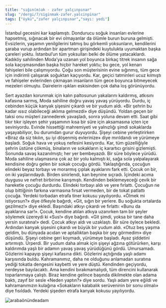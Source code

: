 ```yaml
---
title: "sığın(m)ak - zafer yalçınpınar"
slug: "/dergi/7/siginmak-zafer.yalcinpinar"
tags: ["öykü","zafer yalçınpınar","sayı: yedi"]
---
```


İstanbul gecesini kar kaplamıştı. Dondurucu soğuk insanları evlerine 
hapsetmiş, sığınacak bir evi olmayanlar da ölümle burun buruna gelmişti. 
Evsizlerin, yaşamın yenilgilerini tatmış bu görkemli yoksunların, 
kendilerini şaraba vurup ardından bir apartman girişindeki kuytulukta 
uyumaktan başka çareleri yoktu. İstanbul’un tüm yoksulları belki de ölüme 
yatacaklardı.
Kadıköy sahilinden Moda’ya uzanan yol boyunca birkaç titrek insanın sağa 
sola kaçışmasından başka hiçbir hareket yoktu; bu gece, yol kenarı 
fahişeleri bile çalışmıyordu. Çoğu son müşterisinin evine sığınmış, tüm 
gece için indirimli çalışarak soğuktan kaçıyordu. Kar, geçici tatminleri 
ucuz kılmıştı ve fahişeler evlerinden çıkmayan insanların tüm gece boyunca 
bitmeyecek mezeleri olmuştu. Dairelerin ışıkları eskisinden çok daha loş 
görünüyordu.

Sert ayazdan korunmak için kalın paltosunun yakalarını kaldırmış, atkısını 
kafasına sarmış, Moda sahiline doğru yavaş yavaş yürüyordu. Durdu, iç 
cebinden küçük kanyak şişesini çıkardı ve bir yudum aldı. «Bir şehrin bu 
kadar ıssız olabileceği aklıma gelmezdi» diye düşündü. Yoldan geçen bir 
taksi onu müşteri zannederek yavaşladı, sonra yoluna devam etti.
Saat gibi tıkır tıkır işleyen şehir yaşamının kısa bir süre için 
aksamasına içten içe seviniyordu. Evinde hissettiği mahremiyeti ve 
yalnızlığı şimdi sokaklarda yaşayabiliyor, bu durumdan gurur duyuyordu. 
Şişeyi cebine yerleştirirken «Biraz da siz tıkılın, şu iyi döşenmiş 
evlerinize» diye mırıldandı ve yürümeye başladı. Soğuk hava ve yokuş 
nefesini kesiyordu. Kar, tüm güzelliğiyle şehrin üstüne çökmüş, binaların 
ve sokakların iç karartıcı grisini gizlemişti. Sonunda savaş kazanılmıştı; 
her yer bembeyazdı.
Bir süre böylece yürüdü. Moda sahiline ulaşmasına çok az bir yolu kalmıştı 
ki, sağa sola yalpalayarak kendisine doğru gelen bir sokak çocuğu gördü. 
Yaklaştığında, çocuğun elindeki beyaz torbayı ve morarmış çıplak 
ayaklarını fark etti. Çocuk on bir, on iki yaşlarındaydı. Birden 
sinirlendi, kan beynine sıçradı. İçindeki acıma duygusu ve nefret 
birbirine karışmıştı. Kendinden beklemeyeceği çevik bir hareketle çocuğu 
durdurdu. Elindeki torbayı aldı ve yere fırlattı. Çocuğun ne olup 
bittiğinin farkına varmasına fırsat vermeden, bir de tokat patlattı 
çocuğa. Yerdeki torbadan etrafa tiner kokusu yayılıyordu.
«Ölmek mi istiyorsun?» diye öfkeyle bağırdı, «Git, sığın bir yerlere. Bu 
soğukta ortalarda gezilmez!» diye ekledi. Başındaki atkıyı çıkardı ve 
fırlattı: «Bunu da ayaklarına sar!». Çocuk, kendine atılan atkıya 
uzanırken tam bir şeyler söylemek üzereydi ki «Sus!» diye bağırdı. «Git 
şimdi, yoksa bir tane daha yersin suratına!» dedi. Çocuk atkıyı aldı ve 
uzaklaştı.
Bir süre öylece bekledi. Ardından kanyak şişesini çıkardı ve büyük bir 
yudum aldı. «Otuz beş yaşıma geldim, bu dünyada acıdan ve aptallıktan 
başka bir şey görmedim» diye düşündü. Şişeyi cebine geri koymadı, yürümeye 
başladı. Ayaz şiddetini artırmıştı. Ürperdi. Bir yudum daha almak için 
şişeyi ağzına götürürken, karşı kaldırımda yaşlı bir adamın yavaş yavaş 
yürüdüğünü gördü. Umursamadı. Gözlerini kapayıp şişeyi kafasına dikti.
Gözlerini açtığında yaşlı adamı karşısında buldu. Kahramanımız, daha ne 
olduğunu anlamadan suratına yediği tokatla dengesini kaybetti ve yere 
düştü. Kendinden geçiyordu, nerdeyse bayılacaktı. Ama kendini 
bırakmamalıydı, tüm direncini kullanarak toparlanmaya çalıştı. Biraz 
kendine gelince başında dikilmekte olan adama baktı, zayıf bir sesle 
«Neden yaptın?» diye sordu. Yaşlı adam yere eğildi ve kahramanımızın 
kulağına «Sokakların kalabalık serüveninin bir sonu olmalı» diye 
fısıldadı. Yerdeki şişeden etrafa kanyak kokusu yayılıyordu.


![arabaönündeadam](/img/ky07_05_zaferyalcinpinar.jpg)